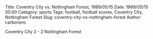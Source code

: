 Title: Coventry City vs. Nottingham Forest, 1989/05/15
Date: 1989/05/15 00:00
Category: sports
Tags: football, football scores, Coventry City, Nottingham Forest
Slug: coventry-city-vs-nottingham-forest
Author: carbonero


Coventry City 2 - 2 Nottingham Forest
